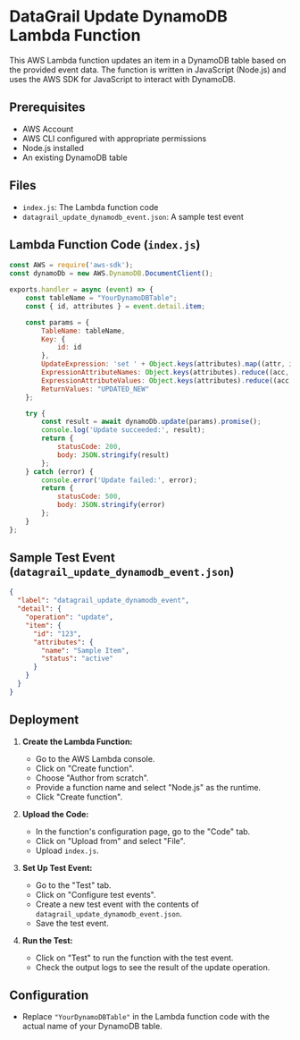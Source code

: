 # DataGrail Update DynamoDB Lambda Function

This AWS Lambda function updates an item in a DynamoDB table based on the provided event data. The function is written in JavaScript (Node.js) and uses the AWS SDK for JavaScript to interact with DynamoDB.

## Prerequisites

- AWS Account
- AWS CLI configured with appropriate permissions
- Node.js installed
- An existing DynamoDB table

## Files

- `index.js`: The Lambda function code
- `datagrail_update_dynamodb_event.json`: A sample test event

## Lambda Function Code (`index.js`)

```javascript
const AWS = require('aws-sdk');
const dynamoDb = new AWS.DynamoDB.DocumentClient();

exports.handler = async (event) => {
    const tableName = "YourDynamoDBTable";
    const { id, attributes } = event.detail.item;

    const params = {
        TableName: tableName,
        Key: {
            id: id
        },
        UpdateExpression: 'set ' + Object.keys(attributes).map((attr, index) => `#${attr} = :${attr}`).join(', '),
        ExpressionAttributeNames: Object.keys(attributes).reduce((acc, attr) => ({ ...acc, [`#${attr}`]: attr }), {}),
        ExpressionAttributeValues: Object.keys(attributes).reduce((acc, attr) => ({ ...acc, [`:${attr}`]: attributes[attr] }), {}),
        ReturnValues: "UPDATED_NEW"
    };

    try {
        const result = await dynamoDb.update(params).promise();
        console.log('Update succeeded:', result);
        return {
            statusCode: 200,
            body: JSON.stringify(result)
        };
    } catch (error) {
        console.error('Update failed:', error);
        return {
            statusCode: 500,
            body: JSON.stringify(error)
        };
    }
};
```

## Sample Test Event (`datagrail_update_dynamodb_event.json`)

```json
{
  "label": "datagrail_update_dynamodb_event",
  "detail": {
    "operation": "update",
    "item": {
      "id": "123",
      "attributes": {
        "name": "Sample Item",
        "status": "active"
      }
    }
  }
}
```

## Deployment

1. **Create the Lambda Function:**
   - Go to the AWS Lambda console.
   - Click on "Create function".
   - Choose "Author from scratch".
   - Provide a function name and select "Node.js" as the runtime.
   - Click "Create function".

2. **Upload the Code:**
   - In the function's configuration page, go to the "Code" tab.
   - Click on "Upload from" and select "File".
   - Upload `index.js`.

3. **Set Up Test Event:**
   - Go to the "Test" tab.
   - Click on "Configure test events".
   - Create a new test event with the contents of `datagrail_update_dynamodb_event.json`.
   - Save the test event.

4. **Run the Test:**
   - Click on "Test" to run the function with the test event.
   - Check the output logs to see the result of the update operation.

## Configuration

- Replace `"YourDynamoDBTable"` in the Lambda function code with the actual name of your DynamoDB table.
